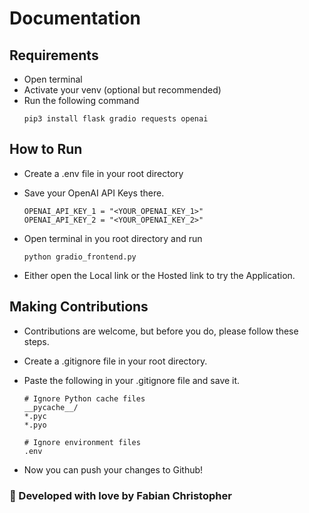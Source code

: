 # Documentation

## Requirements
- Open terminal 
- Activate your venv (optional but recommended)
- Run the following command
    ```
    pip3 install flask gradio requests openai
    ```

## How to Run
- Create a .env file in your root directory
- Save your OpenAI API Keys there. 

    ```
    OPENAI_API_KEY_1 = "<YOUR_OPENAI_KEY_1>"
    OPENAI_API_KEY_2 = "<YOUR_OPENAI_KEY_2>" 
    ```

- Open terminal in you root directory and run

    ```
    python gradio_frontend.py
    ```
- Either open the Local link or the Hosted link to try the Application.

## Making Contributions
- Contributions are welcome, but before you do, please follow these steps.
- Create a .gitignore file in your root directory.
- Paste the following in your .gitignore file and save it.

    ```
    # Ignore Python cache files
    __pycache__/
    *.pyc
    *.pyo

    # Ignore environment files
    .env
    ```
- Now you can push your changes to Github!


### 💖 Developed with love by Fabian Christopher